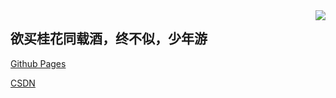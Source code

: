 <img align="right" src="https://github-readme-stats.vercel.app/api?username=BeiyanLuansheng&show_icons=true&icon_color=CE1D2D&text_color=718096&bg_color=ffffff&hide_title=true" />

## 欲买桂花同载酒，终不似，少年游

[Github Pages](https://beiyanluansheng.github.io/) 

[CSDN](https://blog.csdn.net/weixin_44940258)

<!--
**BeiyanLuansheng/BeiyanLuansheng** is a ✨ _special_ ✨ repository because its `README.md` (this file) appears on your GitHub profile.

Here are some ideas to get you started:

- 🔭 I’m currently working on ...
- 🌱 I’m currently learning ...
- 👯 I’m looking to collaborate on ...
- 🤔 I’m looking for help with ...
- 💬 Ask me about ...
- 📫 How to reach me: ...
- 😄 Pronouns: ...
- ⚡ Fun fact: ...
-->
